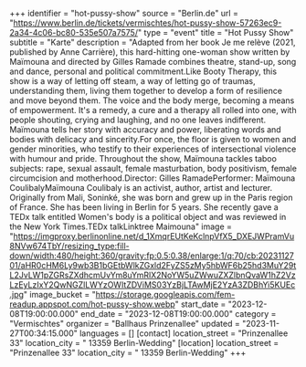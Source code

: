 +++
identifier = "hot-pussy-show"
source = "Berlin.de"
url = "https://www.berlin.de/tickets/vermischtes/hot-pussy-show-57263ec9-2a34-4c06-bc80-535e507a7575/"
type = "event"
title = "Hot Pussy Show"
subtitle = "Karte"
description = "Adapted from her book Je me relève (2021, published by Anne Carrière), this hard-hitting one-woman show written by Maïmouna and directed by Gilles Ramade combines theatre, stand-up, song and dance, personal and political commitment.Like Booty Therapy, this show is a way of letting off steam, a way of letting go of traumas, understanding them, living them together to develop a form of resilience and move beyond them. The voice and the body merge, becoming a means of empowerment. It's a remedy, a cure and a therapy all rolled into one, with people shouting, crying and laughing, and no one leaves indifferent. Maïmouna tells her story with accuracy and power, liberating words and bodies with delicacy and sincerity.For once, the floor is given to women and gender minorities, who testify to their experiences of intersectional violence with humour and pride. Throughout the show, Maïmouna tackles taboo subjects: rape, sexual assault, female masturbation, body positivism, female circumcision and motherhood.Director: Gilles RamadePerformer: Maïmouna CoulibalyMaïmouna Coulibaly is an activist, author, artist and lecturer. Originally from Mali, Soninké, she was born and grew up in the Paris region of France. She has been living in Berlin for 5 years. She recently gave a TEDx talk entitled Women's body is a political object and was reviewed in the New York Times.TEDx talkLinktree Maimouna"
image = "https://imgproxy.berlinonline.net/d_1XmqrEUtKeKclnpVfX5_DXEJWPramVu8NVw674TbY/resizing_type:fill-down/width:480/height:360/gravity:fp:0.5:0.38/enlarge:1/q:70/cb:2023112701/aHR0cHM6Ly9wb3B1bGEtbWlkZGxld2FyZS5zMy5hbWF6b25hd3MuY29tL2JvLW1pZGRsZXdhcmUvYm8uYmRlX2NoYW5uZWwuZXZlbnQvaW1hZ2VzLzEyLzIxY2QwNGZlLWYzOWItZDViMS03YzBjLTAwMjE2YzA3ZDBhYi5KUEc.jpg"
image_bucket = "https://storage.googleapis.com/fem-readup.appspot.com/hot-pussy-show.webp"
start_date = "2023-12-08T19:00:00.000"
end_date = "2023-12-08T19:00:00.000"
category = "Vermischtes"
organizer = "Ballhaus Prinzenallee"
updated = "2023-11-27T00:34:15.000"
languages = []
[contact]
location_street = "Prinzenallee 33"
location_city = " 13359 Berlin-Wedding"
[location]
location_street = "Prinzenallee 33"
location_city = " 13359 Berlin-Wedding"
+++